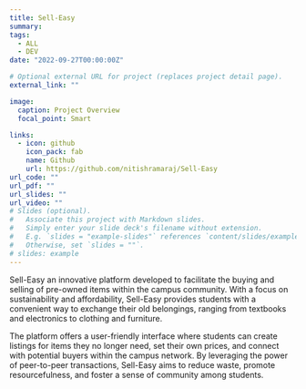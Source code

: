 ```yaml
---
title: Sell-Easy
summary:
tags:
  - ALL
  - DEV
date: "2022-09-27T00:00:00Z"

# Optional external URL for project (replaces project detail page).
external_link: ""

image:
  caption: Project Overview
  focal_point: Smart

links:
  - icon: github
    icon_pack: fab
    name: Github
    url: https://github.com/nitishramaraj/Sell-Easy
url_code: ""
url_pdf: ""
url_slides: ""
url_video: ""
# Slides (optional).
#   Associate this project with Markdown slides.
#   Simply enter your slide deck's filename without extension.
#   E.g. `slides = "example-slides"` references `content/slides/example-slides.md`.
#   Otherwise, set `slides = ""`.
# slides: example
---
```


Sell-Easy an innovative platform developed to facilitate the buying and selling of pre-owned items within the campus community. With a focus on sustainability and affordability, Sell-Easy provides students with a convenient way to exchange their old belongings, ranging from textbooks and electronics to clothing and furniture.

The platform offers a user-friendly interface where students can create listings for items they no longer need, set their own prices, and connect with potential buyers within the campus network. By leveraging the power of peer-to-peer transactions, Sell-Easy aims to reduce waste, promote resourcefulness, and foster a sense of community among students.
